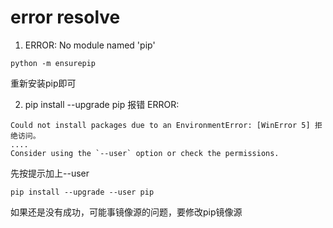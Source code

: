 # error resolve

1. ERROR: No module named 'pip'

```
python -m ensurepip
```
重新安装pip即可


2. pip install --upgrade pip 报错 ERROR: 
```
Could not install packages due to an EnvironmentError: [WinError 5] 拒绝访问。
....
Consider using the `--user` option or check the permissions.
```

先按提示加上--user
```
pip install --upgrade --user pip
```
如果还是没有成功，可能事镜像源的问题，要修改pip镜像源